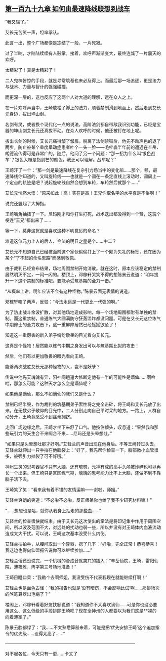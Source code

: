 ## [第一百九十九章 如何由最速降线联想到战车](https://www.xxbiquge.com/11_11207/8757814.html)


  “我又输了。”

  艾长元苦笑一声，坦率承认。

  此言一出，整个广场都像是冻结了一般，一片死寂。

  过了半晌，才陆陆续续有人鼓掌，接着，欢呼声渐渐变大，最终连城了一片震天的欢呼。

  太精彩了！真是太精彩了！

  二人鬼神皆惊的手段，就是寻常筑基也未必及得上。而最后那一场追逐，更是法力与战术、力量与智计的强强碰撞。

  而更深一层的，这也反应了这两个人对大道的理解，远在众人之上。

  在一片欢呼声当中，王崎放松了脚上的法力，顺着禁制滑到地面上，然后走到艾长元身边，拔出坤山剑。

  名剑有灵，或者换个现代化一点的说法，高阶法剑都自带敌我识别功能，已经是宝器的坤山剑艾长元还真拔不动。在众人欢呼的时候，他还被钉在地上呢。

  拔出长剑的时候，艾长元痛得皱了皱眉。脱离了法剑禁锢后，他先不动声色的退了两步，防止被某个重度晕动症患者吐个一头一脸——毛梓淼半年前的遭遇在辛岳、朗德流传得可是非常广的。随后，他问了另一个问题：“那一招为什么叫‘银色战车’？银色大概是指剑芒的颜色，我还可以理解。战车呢？”

  王崎汗了一个：“那一剑是最速降线在复杂引力场当中的变化嘛……那个，额，最速降线你知道的，又叫旋轮线——也就是一个圆在一条定直线上滚动时，圆周上一个定点的轨迹是吧？说起旋轮线自然会想到车轮，车轮然后就那个……”

  艾长元恍然大悟：“原来如此！高！实在是高！王兄你取名字的水平真是不俗啊！”

  说完还竖起了大拇指。

  王崎嘴角抽搐了一下。尼玛刚才和你打生打死，战术迭出都没得到一个赞，这玩个梗连“王兄”都出来了……

  等一下，莫非这货就是喜欢这种不明觉厉的命名？

  难道这位元力上人的后人、今法的明日之星是个……中二？

  艾长元不知道自己已经被面前这个家伙偷偷打上了一个颇为失礼的标签，还在因为某个“了不起的命名思路”而感到敬佩。

  由于裁判已经宣布结果，场地周围禁制开始消散。就在这时，原本应该稳定的禁制居然明灭不定，一闪一闪的。楼顶上，邓稼轩哭笑不得的想陈景云说道：“明年提升一下这个禁制的标准吧，要能承受筑基期的全力一击。”

  “从概率上讲，明年应该不会有这种怪物。”陈景云面无表情的说道。

  邓稼轩咳了两声，反驳：“今法永远是一代更比一代强的啊。”

  为了防止战斗余波扩散，对其他场地造成影响，每一个场地周围都附有单独的禁制。而这重禁制，普通练气大圆满防守狂轰滥炸都没问题。可是在艾长元这位练气中期修士的全力攻击下，这一重屏障居然已经摇摇欲坠了！

  知道这一重厉害的新入弟子纷纷敬畏的目光看向艾长元。

  这真是个怪物！居然能以练气中期之身发出可以与筑基期比拟的攻击！

  然后，他们有以更加敬畏的眼光看向王崎。

  能够两次战胜艾长元那种怪物的人，岂不是妖孽？

  传说中他先天魂魄有异，阳神阁逍遥大修断定他有一半的可能性是谪仙……啊哈哈，那怎么可能？这种天才怎么会是谪仙呢？

  如果他是谪仙，那么不如谪仙的我们又是什么？

  禁制已经半毁，作为裁判的筑基期弟子索性将之完全击碎，将王崎和艾长元放了出来。在无数弟子敬仰的目光中，二人分别走向自己平时呆的地方。一路上，人群自动分开，王崎竟感受不到丝毫拥挤。

  走回广场边缘之后，王崎才坐下来舒了口气。他按住额头，叹息道：“果然我和那些玩引力的天生合不来啊合不来……尼玛还是头晕想吐。”

  “如果只是头晕想吐那才好咧。”艾轻兰的声音出现在他身后。不等王崎转过头去，艾轻兰就伸出一只手拍在他脑袋上：“好了，我先帮你检查一下，脑部微小血管很多，被强引力扯裂了可不好哦。”

  神州生灵的思考器官不只有大脑，还有魂魄，元神有成的高手头颅被炸碎也可以再长一个出来。但王崎只是区区练气期，魂魄的思考能力比不上大脑，还做不到不靠脑子活下去。

  王崎笑了笑：“看来我有着不错的友情运嘛——谢啦，师姐。”

  艾轻兰爽朗的笑道：“不必啦不必啦，反正师弟你也给了我不少研究材料嘛！”

  “……想想也是哈，就你从我身上抽走的那些血……”

  艾轻兰的检查很快就结束。由于艾长元这次使出的掌法是将印记集中作用于周围空间，所以波及范围不大，对远处的扰动也弱一些，所以并没有对王崎体内血液流动造成太大干扰。可以说，王崎这次基本没受什么内伤。

  艾轻兰拍拍手，从腰间取出一个算器，摁了几下：“好啦，完全正常！恭喜恭喜！我这边也得向仙盟报告说你可以继续参加……”

  艾轻兰话还没说完，一个机械的合成音就突兀的插入：“辛岳仙院，王崎，雷阳仙院，薄筱雅，丙字第三号场地准备！”

  王崎目瞪口呆：“我勒个去啊师姐，我没受伤不代表我现在就能继续打啊！”

  艾轻兰也是面色古怪：“我的报告也就是‘没有暗伤，不会影响比试’啊……那排场次的煞笔算器出毛病了？”

  楼阁上，邓稼轩看着好友扶额说道：“我知道你不大喜欢谪仙……可是你也没必要用这么、这么低级的手段排除王崎吧？现在全神州的人都要以为我们这是**裸的向着薄家了。”

  陈景云脸都绿了：“我……不太熟悉算器来着，可能是把‘优先安排王崎’这个追加指令的优先级……设得太高了……”

  ——————————————————————————————

  对不起各位，今天只有一更……卡文了
